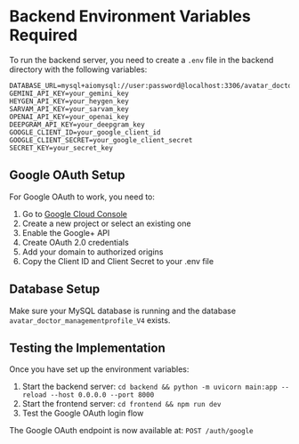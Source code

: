 # Backend Environment Variables Required

To run the backend server, you need to create a `.env` file in the backend directory with the following variables:

```
DATABASE_URL=mysql+aiomysql://user:password@localhost:3306/avatar_doctor_managementprofile_V4
GEMINI_API_KEY=your_gemini_key
HEYGEN_API_KEY=your_heygen_key
SARVAM_API_KEY=your_sarvam_key
OPENAI_API_KEY=your_openai_key
DEEPGRAM_API_KEY=your_deepgram_key
GOOGLE_CLIENT_ID=your_google_client_id
GOOGLE_CLIENT_SECRET=your_google_client_secret
SECRET_KEY=your_secret_key
```

## Google OAuth Setup

For Google OAuth to work, you need to:

1. Go to [Google Cloud Console](https://console.cloud.google.com/)
2. Create a new project or select an existing one
3. Enable the Google+ API
4. Create OAuth 2.0 credentials
5. Add your domain to authorized origins
6. Copy the Client ID and Client Secret to your .env file

## Database Setup

Make sure your MySQL database is running and the database `avatar_doctor_managementprofile_V4` exists.

## Testing the Implementation

Once you have set up the environment variables:

1. Start the backend server: `cd backend && python -m uvicorn main:app --reload --host 0.0.0.0 --port 8000`
2. Start the frontend server: `cd frontend && npm run dev`
3. Test the Google OAuth login flow

The Google OAuth endpoint is now available at: `POST /auth/google`

